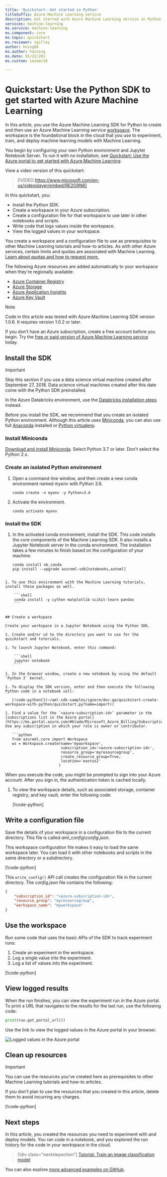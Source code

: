 ```yaml
---
title: 'Quickstart: Get started in Python'
titleSuffix: Azure Machine Learning service
description: Get started with Azure Machine Learning service in Python. Use the Python SDK to create a workspace, which is the foundational block in the cloud that you use to experiment, train, and deploy machine learning models.  
services: machine-learning
ms.service: machine-learning
ms.component: core
ms.topic: quickstart
ms.reviewer: sgilley
author: hning86
ms.author: haining
ms.date: 01/22/201
ms.custom: seodec18

---
```


# Quickstart: Use the Python SDK to get started with Azure Machine Learning

In this article, you use the Azure Machine Learning SDK for Python to create and then use an Azure Machine Learning service [workspace](concept-azure-machine-learning-architecture.md). The workspace is the foundational block in the cloud that you use to experiment, train, and deploy machine learning models with Machine Learning.

You begin by configuring your own Python environment and Jupyter Notebook Server. To run it with no installation, see [Quickstart: Use the Azure portal to get started with Azure Machine Learning](quickstart-get-started.md). 

View a video version of this quickstart:

> [!VIDEO https://www.microsoft.com/en-us/videoplayer/embed/RE2G9N6]

In this quickstart, you:

* Install the Python SDK.
* Create a workspace in your Azure subscription.
* Create a configuration file for that workspace to use later in other notebooks and scripts.
* Write code that logs values inside the workspace.
* View the logged values in your workspace.

You create a workspace and a configuration file to use as prerequisites to other Machine Learning tutorials and how-to articles. As with other Azure services, certain limits and quotas are associated with Machine Learning. [Learn about quotas and how to request more.](how-to-manage-quotas.md)

The following Azure resources are added automatically to your workspace when they're regionally available:
 
- [Azure Container Registry](https://azure.microsoft.com/services/container-registry/)
- [Azure Storage](https://azure.microsoft.com/services/storage/)
- [Azure Application Insights](https://azure.microsoft.com/services/application-insights/) 
- [Azure Key Vault](https://azure.microsoft.com/services/key-vault/)

>[!NOTE]
> Code in this article was tested with Azure Machine Learning SDK version 1.0.6. It requires version 1.0.2 or later.


If you don’t have an Azure subscription, create a free account before you begin. Try the [free or paid version of Azure Machine Learning service](http://aka.ms/AMLFree) today.

## Install the SDK

> [!IMPORTANT]
> Skip this section if you use a data science virtual machine created after September 27, 2018.
> Data science virtual machines created after this date come with the Python SDK preinstalled.

In the Azure Databricks environment, use the [Databricks installation steps](how-to-configure-environment.md#azure-databricks) instead.


Before you install the SDK, we recommend that you create an isolated Python environment. Although this article uses [Miniconda](https://conda.io/docs/user-guide/install/index.html), you can also use full [Anaconda](https://www.anaconda.com/) installed or [Python virtualenv](https://virtualenv.pypa.io/en/stable/).

### Install Miniconda

[Download and install Miniconda](https://conda.io/miniconda.html). Select Python 3.7 or later. Don't select the Python 2.x.

### Create an isolated Python environment

1. Open a command-line window, and then create a new conda environment named *myenv* with Python 3.6.

    ```shell
    conda create -n myenv -y Python=3.6
    ```

1. Activate the environment.

    ```shell
    conda activate myenv
    ```

### Install the SDK

1. In the activated conda environment, install the SDK. This code installs the core components of the Machine Learning SDK. It also installs a Jupyter Notebook server in the conda environment. The installation takes a few minutes to finish based on the configuration of your machine.

    ```shell
    conda install nb_conda
    pip install --upgrade azureml-sdk[notebooks,automl]
```

1. To use this environment with the Machine Learning tutorials, install these packages as well.

    ```shell
    conda install -y cython matplotlib scikit-learn pandas
    ```


## Create a workspace

Create your workspace in a Jupyter Notebook using the Python SDK.

1. Create and/or cd to the directory you want to use for the quickstart and tutorials.

1. To launch Jupyter Notebook, enter this command:

    ```shell
    jupyter notebook
    ```

1. In the browser window, create a new notebook by using the default `Python 3` kernel. 

1. To display the SDK version, enter and then execute the following Python code in a notebook cell:

   [!code-python[](~/aml-sdk-samples/ignore/doc-qa/quickstart-create-workspace-with-python/quickstart.py?name=import)]

1. Find a value for the `<azure-subscription-id>` parameter in the [subscriptions list in the Azure portal](https://ms.portal.azure.com/#blade/Microsoft_Azure_Billing/SubscriptionsBlade). Use any subscription in which your role is owner or contributor.

   ```python
   from azureml.core import Workspace
   ws = Workspace.create(name='myworkspace',
                         subscription_id='<azure-subscription-id>',	
                         resource_group='myresourcegroup',
                         create_resource_group=True,
                         location='eastus2' 
                        )
   ```

   When you execute the code, you might be prompted to sign into your Azure account. After you sign in, the authentication token is cached locally.

1. To view the workspace details, such as associated storage, container registry, and key vault, enter the following code:

    [!code-python[](~/aml-sdk-samples/ignore/doc-qa/quickstart-create-workspace-with-python/quickstart.py?name=getDetails)]


## Write a configuration file

Save the details of your workspace in a configuration file to the current directory. This file is called *aml_config\config.json*.  

This workspace configuration file makes it easy to load the same workspace later. You can load it with other notebooks and scripts in the same directory or a subdirectory.  

[!code-python[](~/aml-sdk-samples/ignore/doc-qa/quickstart-create-workspace-with-python/quickstart.py?name=writeConfig)]

This `write_config()` API call creates the configuration file in the current directory. The *config.json* file contains the following:

```json
{
    "subscription_id": "<azure-subscription-id>",
    "resource_group": "myresourcegroup",
    "workspace_name": "myworkspace"
}
```

## Use the workspace

Run some code that uses the basic APIs of the SDK to track experiment runs:

1. Create an experiment in the workspace.
1. Log a single value into the experiment.
1. Log a list of values into the experiment.

[!code-python[](~/aml-sdk-samples/ignore/doc-qa/quickstart-create-workspace-with-python/quickstart.py?name=useWs)]

## View logged results
When the run finishes, you can view the experiment run in the Azure portal. To print a URL that navigates to the results for the last run, use the following code:

```python
print(run.get_portal_url())
```

Use the link to view the logged values in the Azure portal in your browser.

![Logged values in the Azure portal](./media/quickstart-create-workspace-with-python/logged-values.png)

## Clean up resources 
>[!IMPORTANT]
>You can use the resources you've created here as prerequisites to other Machine Learning tutorials and how-to articles.

If you don't plan to use the resources that you created in this article, delete them to avoid incurring any charges.

[!code-python[](~/aml-sdk-samples/ignore/doc-qa/quickstart-create-workspace-with-python/quickstart.py?name=delete)]

## Next steps

In this article, you created the resources you need to experiment with and deploy models. You ran code in a notebook, and you explored the run history for the code in your workspace in the cloud.

> [!div class="nextstepaction"]
> [Tutorial: Train an image classification model](tutorial-train-models-with-aml.md)

You can also explore [more advanced examples on GitHub](https://aka.ms/aml-notebooks).
